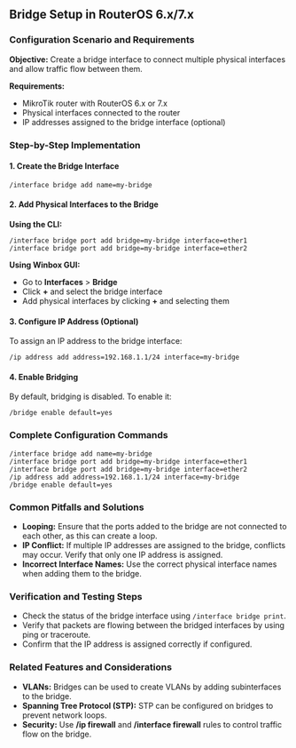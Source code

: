 ## Bridge Setup in RouterOS 6.x/7.x

### Configuration Scenario and Requirements

**Objective:** Create a bridge interface to connect multiple physical interfaces and allow traffic flow between them.

**Requirements:**

- MikroTik router with RouterOS 6.x or 7.x
- Physical interfaces connected to the router
- IP addresses assigned to the bridge interface (optional)

### Step-by-Step Implementation

#### 1. Create the Bridge Interface

```
/interface bridge add name=my-bridge
```

#### 2. Add Physical Interfaces to the Bridge

**Using the CLI:**

```
/interface bridge port add bridge=my-bridge interface=ether1
/interface bridge port add bridge=my-bridge interface=ether2
```

**Using Winbox GUI:**

- Go to **Interfaces** > **Bridge**
- Click **+** and select the bridge interface
- Add physical interfaces by clicking **+** and selecting them

#### 3. Configure IP Address (Optional)

To assign an IP address to the bridge interface:

```
/ip address add address=192.168.1.1/24 interface=my-bridge
```

#### 4. Enable Bridging

By default, bridging is disabled. To enable it:

```
/bridge enable default=yes
```

### Complete Configuration Commands

```
/interface bridge add name=my-bridge
/interface bridge port add bridge=my-bridge interface=ether1
/interface bridge port add bridge=my-bridge interface=ether2
/ip address add address=192.168.1.1/24 interface=my-bridge
/bridge enable default=yes
```

### Common Pitfalls and Solutions

- **Looping:** Ensure that the ports added to the bridge are not connected to each other, as this can create a loop.
- **IP Conflict:** If multiple IP addresses are assigned to the bridge, conflicts may occur. Verify that only one IP address is assigned.
- **Incorrect Interface Names:** Use the correct physical interface names when adding them to the bridge.

### Verification and Testing Steps

- Check the status of the bridge interface using `/interface bridge print`.
- Verify that packets are flowing between the bridged interfaces by using ping or traceroute.
- Confirm that the IP address is assigned correctly if configured.

### Related Features and Considerations

- **VLANs:** Bridges can be used to create VLANs by adding subinterfaces to the bridge.
- **Spanning Tree Protocol (STP):** STP can be configured on bridges to prevent network loops.
- **Security:** Use **/ip firewall** and **/interface firewall** rules to control traffic flow on the bridge.